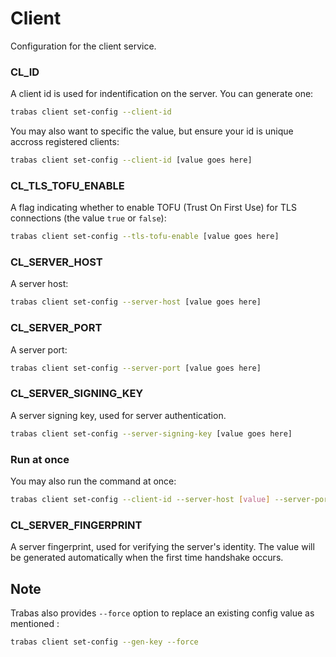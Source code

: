 # Client
Configuration for the client service.

### **CL_ID**

A client id is used for indentification on the server. You can generate one:
```bash
trabas client set-config --client-id
```
You may also want to specific the value, but ensure your id is unique accross registered clients:
```bash
trabas client set-config --client-id [value goes here]
```
### **CL_TLS_TOFU_ENABLE**

A flag indicating whether to enable TOFU (Trust On First Use) for TLS connections (the value `true` or `false`):
```bash
trabas client set-config --tls-tofu-enable [value goes here]
```

### **CL_SERVER_HOST**

A server host:
```bash
trabas client set-config --server-host [value goes here]
```

### **CL_SERVER_PORT**

A server port:
```bash
trabas client set-config --server-port [value goes here]
```

### **CL_SERVER_SIGNING_KEY**
A server signing key, used for server authentication.
```bash
trabas client set-config --server-signing-key [value goes here]
```

### Run at once
You may also run the command at once:
```bash
trabas client set-config --client-id --server-host [value] --server-port [value]
```

### **CL_SERVER_FINGERPRINT**
A server fingerprint, used for verifying the server's identity.
The value will be generated automatically when the first time handshake occurs.


## Note
Trabas also provides `--force` option to replace an existing config value as mentioned :
```bash
trabas client set-config --gen-key --force
```